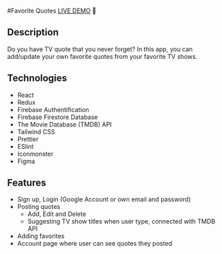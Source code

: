 #Favorite Quotes
[LIVE DEMO](https://stupefied-colden-e0851f.netlify.app/) 💬

## Description

Do you have TV quote that you never forget? In this app, you can add/update your own favorite quotes from your favorite TV shows.

## Technologies

- React
- Redux
- Firebase Authentification
- Firebase Firestore Database
- The Movie Database (TMDB) API
- Tailwind CSS
- Prettier
- ESlint
- Iconmonster
- Figma

## Features

- Sign up, Login (Google Account or own email and password)
- Posting quotes
  - Add, Edit and Delete
  - Suggesting TV show titles when user type, connected with TMDB API
- Adding favorites
- Account page where user can see quotes they posted
